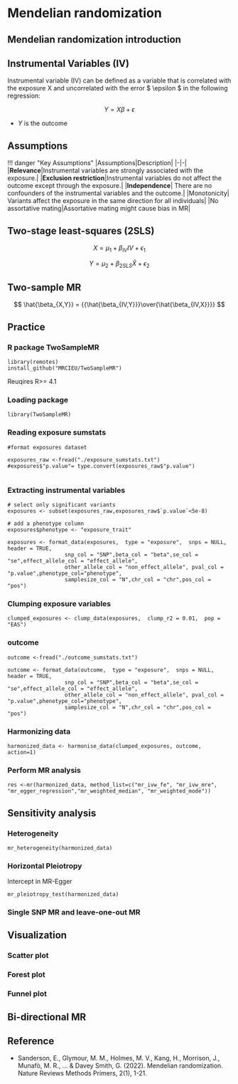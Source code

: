 # Mendelian randomization

## Mendelian randomization introduction

## Instrumental Variables (IV)

Instrumental variable (IV) can be defined as a variable  that is correlated with the exposure X and uncorrelated with the error $ \epsilon $ in the following regression: 

$$ Y = X\beta + \epsilon $$

- $Y$ is the outcome

## Assumptions
!!! danger "Key Assumptions"
    |Assumptions|Description|
    |-|-|
    |**Relevance**|Instrumental variables are strongly associated with the exposure.|
    |**Exclusion restriction**|Instrumental variables do not affect the outcome except through the exposure.|
    |**Independence**| There are no confounders of the instrumental variables and the outcome.|
    |Monotonicity| Variants affect the exposure in the same direction for all individuals|
    |No assortative mating|Assortative mating might cause bias in MR|

## Two-stage least-squares (2SLS)

$$ X = \mu_1 + \beta_{IV} IV + \epsilon_1  $$

$$ Y = \mu_2 + \beta_{2SLS} \hat{X} + \epsilon_2 $$

## Two-sample MR

$$ \hat{\beta_{X,Y}} = {{\hat{\beta_{IV,Y}}}\over{\hat{\beta_{IV,X}}}} $$

## Practice

### R package TwoSampleMR


```
library(remotes)
install_github("MRCIEU/TwoSampleMR")
```

Reuqires R>= 4.1

### Loading package
```
library(TwoSampleMR)
```

### Reading exposure sumstats
```
#format exposures dataset

exposures_raw <-fread("./exposure_sumstats.txt")
#exposures$"p.value"= type.convert(exposures_raw$"p.value") 


```

### Extracting instrumental variables

```
# select only significant variants
exposures <- subset(exposures_raw,exposures_raw$`p.value`<5e-8)

# add a phenotype column
exposures$phenotype <- "exposure_trait"

exposures <- format_data(exposures,  type = "exposure",  snps = NULL,  header = TRUE,
                  snp_col = "SNP",beta_col = "beta",se_col = "se",effect_allele_col = "effect_allele",
                  other_allele_col = "non_effect_allele", pval_col = "p.value",phenotype_col="phenotype",
                  samplesize_col = "N",chr_col = "chr",pos_col = "pos")
```

### Clumping exposure variables

```
clumped_exposures <- clump_data(exposures,  clump_r2 = 0.01,  pop = "EAS")
```

### outcome

```
outcome <-fread("./outcome_sumstats.txt")

outcome <- format_data(outcome,  type = "exposure",  snps = NULL,  header = TRUE,
                  snp_col = "SNP",beta_col = "beta",se_col = "se",effect_allele_col = "effect_allele",
                  other_allele_col = "non_effect_allele", pval_col = "p.value",phenotype_col="phenotype",
                  samplesize_col = "N",chr_col = "chr",pos_col = "pos")
```

### Harmonizing data

```
harmonized_data <- harmonise_data(clumped_exposures, outcome, action=1)
```

### Perform MR analysis

```
res <-mr(harmonized_data, method_list=c("mr_ivw_fe", "mr_ivw_mre", "mr_egger_regression","mr_weighted_median", "mr_weighted_mode"))
```


## Sensitivity analysis

### Heterogeneity 

```
mr_heterogeneity(harmonized_data)
```

### Horizontal Pleiotropy 

Intercept in MR-Egger

```
mr_pleiotropy_test(harmonized_data)
```

### Single SNP MR and leave-one-out MR


## Visualization

### Scatter plot

### Forest plot

### Funnel plot

## Bi-directional MR

## Reference

- Sanderson, E., Glymour, M. M., Holmes, M. V., Kang, H., Morrison, J., Munafò, M. R., ... & Davey Smith, G. (2022). Mendelian randomization. Nature Reviews Methods Primers, 2(1), 1-21.